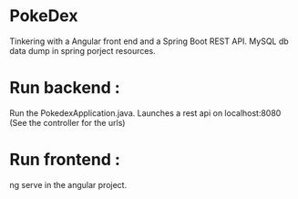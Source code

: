 # PokeDex
Tinkering with a Angular front end and a Spring Boot REST API.
MySQL db data dump in spring porject resources.

# Run backend : 
Run the PokedexApplication.java. Launches a rest api on localhost:8080
(See the controller for the urls)

# Run frontend : 
ng serve in the angular project.

